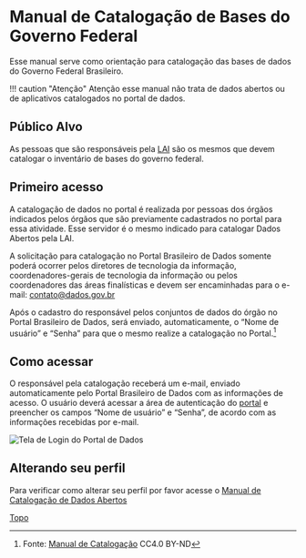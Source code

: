 
<a id="topo"></a>

# Manual de Catalogação de Bases do Governo Federal

Esse manual serve como orientação para catalogação das bases de dados do Governo Federal Brasileiro. 

!!! caution "Atenção"
    Atenção esse manual não trata de dados abertos ou de aplicativos catalogados no portal de dados.


## Público Alvo

As pessoas que são responsáveis pela [LAI](http://www.acessoainformacao.gov.br/assuntos/conheca-seu-direito/a-lei-de-acesso-a-informacao "Informações sobre a Lei de Acesso a Informação") são os mesmos que devem catalogar o inventário de bases do governo federal.

## Primeiro acesso

A catalogação de dados no portal é realizada por pessoas dos órgãos indicados pelos órgãos que são previamente cadastrados no portal para essa atividade. Esse servidor é o mesmo indicado para catalogar Dados Abertos pela LAI.

A solicitação para catalogação no Portal Brasileiro de Dados somente poderá ocorrer pelos diretores de tecnologia da informação, coordenadores-gerais de tecnologia da informação ou pelos coordenadores das áreas finalísticas e devem ser encaminhadas para o e-mail: <contato@dados.gov.br>

Após o cadastro do responsável pelos conjuntos de dados do órgão no Portal Brasileiro de Dados, será enviado, automaticamente, o “Nome de usuário​” e “Senha​” para que o mesmo realize a catalogação no Portal.[^1]



##  Como acessar

O responsável pela catalogação receberá um e-mail, enviado automaticamente pelo Portal Brasileiro de Dados com as informações de acesso. O usuário deverá
acessar a área de autenticação do [portal](http://www.dados.gov.br/user/login "Fazer login no portal de dados") e preencher os campos “Nome de usuário​” e “Senha​”, de acordo com as informações recebidas por e-mail.

![Tela de Login do Portal de Dados](imagens/Tela_Login.png)

##  Alterando seu perfil

Para verificar como alterar seu perfil por favor acesse o [Manual de Catalogação de Dados Abertos](http://wiki.gtinda.ibge.gov.br/GetFile.aspx?File=%2fManual%20de%20Cataloga%c3%a7%c3%a3o%2fManual-de-Cataloga%c3%a7%c3%a3o-v1.0.pdf&AsStreamAttachment=1&Provider=ScrewTurn.Wiki.FilesStorageProvider&NoHit=1)

[^1]:
    Fonte: [Manual de Catalogação](http://wiki.gtinda.ibge.gov.br/GetFile.aspx?File=%2fManual%20de%20Cataloga%c3%a7%c3%a3o%2fManual-de-Cataloga%c3%a7%c3%a3o-v1.0.pdf&AsStreamAttachment=1&Provider=ScrewTurn.Wiki.FilesStorageProvider&NoHit=1) CC4.0 BY-ND


[Topo](#topo "Ir para o topo")
